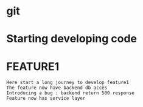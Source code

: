 # git
# Starting developing code


# FEATURE1
    Here start a long journey to develop feature1
    The feature now have backend db accès
    Introducing a bug : backend return 500 response
    Feature now has service layer